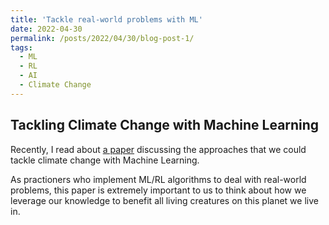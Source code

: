 ```yaml
---
title: 'Tackle real-world problems with ML'
date: 2022-04-30
permalink: /posts/2022/04/30/blog-post-1/
tags:
  - ML
  - RL
  - AI
  - Climate Change
---
```


Tackling Climate Change with Machine Learning
------
Recently, I read about [a paper](https://dl.acm.org/doi/pdf/10.1145/3485128) discussing 
the approaches that we could tackle climate change with Machine Learning.

As practioners who implement ML/RL algorithms to deal with real-world problems, 
this paper is extremely important to us to think about how we leverage our knowledge 
to benefit all living creatures on this planet we live in. 

